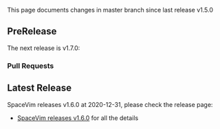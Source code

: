 This page documents changes in master branch since last release v1.5.0

## PreRelease

The next release is v1.7.0:

### Pull Requests

<!-- call SpaceVim#dev#followHEAD#update('en') -->
<!-- SpaceVim follow HEAD en start -->

<!-- SpaceVim follow HEAD en end -->

## Latest Release

SpaceVim releases v1.6.0 at 2020-12-31, please check the release page:

- [SpaceVim releases v1.6.0](https://spacevim.org/SpaceVim-release-v1.6.0/) for all the details
